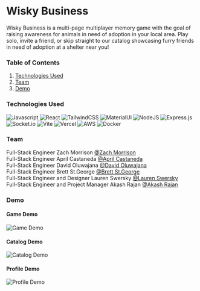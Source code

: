 # Wisky Business

Wisky Business is a multi-page multiplayer memory game with the goal of raising awareness for animals in need of adoption in your local area. Play solo, invite a friend, or skip straight to our catalog showcasing furry friends in need of adoption at a shelter near you!

### Table of Contents

1. [Technologies Used](#technologies-used)
2. [Team](#team)
3. [Demo](#demo)

### Technologies Used

![Javascript](https://img.shields.io/badge/JavaScript-323330?style=for-the-badge&logo=javascript&logoColor=F7DF1E) ![React](https://img.shields.io/badge/react-%2320232a.svg?style=for-the-badge&logo=react&logoColor=%2361DAFB) ![TailwindCSS](https://img.shields.io/badge/tailwindcss-%2338B2AC.svg?style=for-the-badge&logo=tailwind-css&logoColor=white) ![MaterialUI](https://img.shields.io/badge/Material%20UI-007FFF?style=for-the-badge&logo=mui&logoColor=white) ![NodeJS](https://img.shields.io/badge/node.js-6DA55F?style=for-the-badge&logo=node.js&logoColor=white) ![Express.js](https://img.shields.io/badge/express.js-%23404d59.svg?style=for-the-badge&logo=express&logoColor=%2361DAFB) ![Socket.io](https://img.shields.io/badge/Socket.io-black?style=for-the-badge&logo=socket.io&badgeColor=010101) ![Vite](	https://img.shields.io/badge/Vite-B73BFE?style=for-the-badge&logo=vite&logoColor=FFD62E) ![Vercel](https://img.shields.io/badge/Vercel-000000?style=for-the-badge&logo=vercel&logoColor=white) ![AWS](https://img.shields.io/badge/Amazon_AWS-FF9900?style=for-the-badge&logo=amazonaws&logoColor=white) ![Docker](https://img.shields.io/badge/Docker-2CA5E0?style=for-the-badge&logo=docker&logoColor=white)

### Team

Full-Stack Engineer Zach Morrison [@Zach Morrison](https://github.com/zach-morrison)  
Full-Stack Engineer April Castaneda [@April Castaneda](https://github.com/AprilMay812)  
Full-Stack Engineer David Oluwajana [@David Oluwajana](https://github.com/davetwo7)  
Full-Stack Engineer Brett St.George [@Brett St.George](https://github.com/bstgeorge)  
Full-Stack Engineer and Designer Lauren Swersky [@Lauren Swersky](https://github.com/swersk)  
Full-Stack Engineer and Project Manager Akash Rajan [@Akash Rajan](https://github.com/akashrdev)  

### Demo

#### Game Demo
![Game Demo](https://github.com/AlphaCentauriSpark/WiskyBusiness/assets/96401063/0af998a5-e2b9-4db1-9594-48d8b16f0132)

#### Catalog Demo
![Catalog Demo](https://github.com/AlphaCentauriSpark/WiskyBusiness/assets/96401063/3ca46cd9-54e8-4cb5-8415-a7ac86cf3a7d)

#### Profile Demo
![Profile Demo](https://github.com/AlphaCentauriSpark/WiskyBusiness/assets/96401063/2ddec714-a228-412d-840e-38789564f121)

